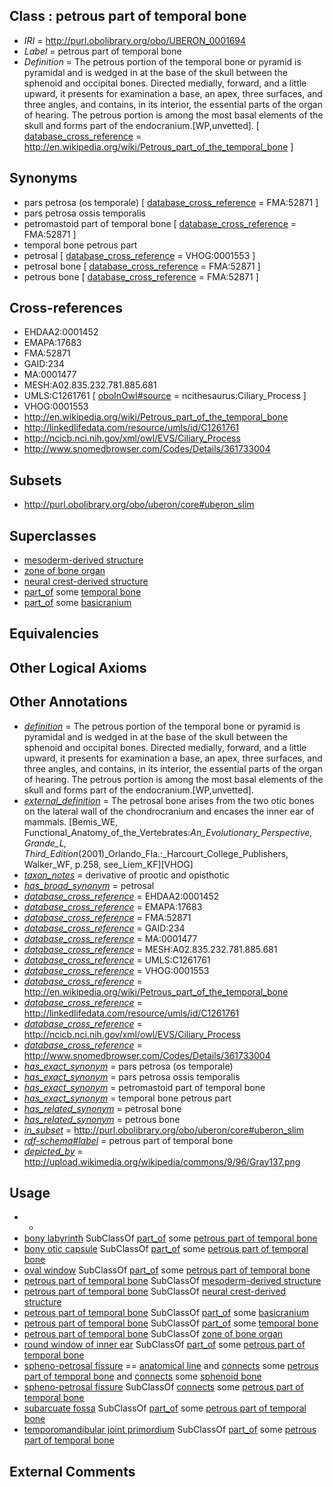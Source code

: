 
## Class : petrous part of temporal bone

 * *IRI* = http://purl.obolibrary.org/obo/UBERON_0001694
 * *Label* = petrous part of temporal bone
 * *Definition* = The petrous portion of the temporal bone or pyramid is pyramidal and is wedged in at the base of the skull between the sphenoid and occipital bones. Directed medially, forward, and a little upward, it presents for examination a base, an apex, three surfaces, and three angles, and contains, in its interior, the essential parts of the organ of hearing. The petrous portion is among the most basal elements of the skull and forms part of the endocranium.[WP,unvetted]. [ [database_cross_reference](../../ef/oboInOwl#hasDbXref.md) = http://en.wikipedia.org/wiki/Petrous_part_of_the_temporal_bone ]

## Synonyms

 * pars petrosa (os temporale) [ [database_cross_reference](../../ef/oboInOwl#hasDbXref.md) = FMA:52871 ]
 * pars petrosa ossis temporalis
 * petromastoid part of temporal bone [ [database_cross_reference](../../ef/oboInOwl#hasDbXref.md) = FMA:52871 ]
 * temporal bone petrous part
 * petrosal [ [database_cross_reference](../../ef/oboInOwl#hasDbXref.md) = VHOG:0001553 ]
 * petrosal bone [ [database_cross_reference](../../ef/oboInOwl#hasDbXref.md) = FMA:52871 ]
 * petrous bone [ [database_cross_reference](../../ef/oboInOwl#hasDbXref.md) = FMA:52871 ]

## Cross-references

 * EHDAA2:0001452
 * EMAPA:17683
 * FMA:52871
 * GAID:234
 * MA:0001477
 * MESH:A02.835.232.781.885.681
 * UMLS:C1261761 [ [oboInOwl#source](../../ce/oboInOwl#source.md) = ncithesaurus:Ciliary_Process ]
 * VHOG:0001553
 * http://en.wikipedia.org/wiki/Petrous_part_of_the_temporal_bone
 * http://linkedlifedata.com/resource/umls/id/C1261761
 * http://ncicb.nci.nih.gov/xml/owl/EVS/Ciliary_Process
 * http://www.snomedbrowser.com/Codes/Details/361733004

## Subsets

 * http://purl.obolibrary.org/obo/uberon/core#uberon_slim

## Superclasses

 * [mesoderm-derived structure](../../UBERON/20/UBERON_0004120.md)
 * [zone of bone organ](../../UBERON/13/UBERON_0005913.md)
 * [neural crest-derived structure](../../UBERON/13/UBERON_0010313.md)
 * [part_of](../../BFO/50/BFO_0000050.md) some [temporal bone](../../UBERON/78/UBERON_0001678.md)
 * [part_of](../../BFO/50/BFO_0000050.md) some [basicranium](../../UBERON/17/UBERON_0002517.md)

## Equivalencies


## Other Logical Axioms


## Other Annotations

 * *[definition](../../IAO/15/IAO_0000115.md)* = The petrous portion of the temporal bone or pyramid is pyramidal and is wedged in at the base of the skull between the sphenoid and occipital bones. Directed medially, forward, and a little upward, it presents for examination a base, an apex, three surfaces, and three angles, and contains, in its interior, the essential parts of the organ of hearing. The petrous portion is among the most basal elements of the skull and forms part of the endocranium.[WP,unvetted].
 * *[external_definition](../../UBPROP/01/UBPROP_0000001.md)* = The petrosal bone arises from the two otic bones on the lateral wall of the chondrocranium and encases the inner ear of mammals. [Bemis_WE, Functional_Anatomy_of_the_Vertebrates:_An_Evolutionary_Perspective, Grande_L, Third_Edition_(2001)_Orlando_Fla.:_Harcourt_College_Publishers, Walker_WF, p.258, see_Liem_KF][VHOG]
 * *[taxon_notes](../../UBPROP/08/UBPROP_0000008.md)* = derivative of prootic and opisthotic
 * *[has_broad_synonym](../../ym/oboInOwl#hasBroadSynonym.md)* = petrosal
 * *[database_cross_reference](../../ef/oboInOwl#hasDbXref.md)* = EHDAA2:0001452
 * *[database_cross_reference](../../ef/oboInOwl#hasDbXref.md)* = EMAPA:17683
 * *[database_cross_reference](../../ef/oboInOwl#hasDbXref.md)* = FMA:52871
 * *[database_cross_reference](../../ef/oboInOwl#hasDbXref.md)* = GAID:234
 * *[database_cross_reference](../../ef/oboInOwl#hasDbXref.md)* = MA:0001477
 * *[database_cross_reference](../../ef/oboInOwl#hasDbXref.md)* = MESH:A02.835.232.781.885.681
 * *[database_cross_reference](../../ef/oboInOwl#hasDbXref.md)* = UMLS:C1261761
 * *[database_cross_reference](../../ef/oboInOwl#hasDbXref.md)* = VHOG:0001553
 * *[database_cross_reference](../../ef/oboInOwl#hasDbXref.md)* = http://en.wikipedia.org/wiki/Petrous_part_of_the_temporal_bone
 * *[database_cross_reference](../../ef/oboInOwl#hasDbXref.md)* = http://linkedlifedata.com/resource/umls/id/C1261761
 * *[database_cross_reference](../../ef/oboInOwl#hasDbXref.md)* = http://ncicb.nci.nih.gov/xml/owl/EVS/Ciliary_Process
 * *[database_cross_reference](../../ef/oboInOwl#hasDbXref.md)* = http://www.snomedbrowser.com/Codes/Details/361733004
 * *[has_exact_synonym](../../ym/oboInOwl#hasExactSynonym.md)* = pars petrosa (os temporale)
 * *[has_exact_synonym](../../ym/oboInOwl#hasExactSynonym.md)* = pars petrosa ossis temporalis
 * *[has_exact_synonym](../../ym/oboInOwl#hasExactSynonym.md)* = petromastoid part of temporal bone
 * *[has_exact_synonym](../../ym/oboInOwl#hasExactSynonym.md)* = temporal bone petrous part
 * *[has_related_synonym](../../ym/oboInOwl#hasRelatedSynonym.md)* = petrosal bone
 * *[has_related_synonym](../../ym/oboInOwl#hasRelatedSynonym.md)* = petrous bone
 * *[in_subset](../../et/oboInOwl#inSubset.md)* = http://purl.obolibrary.org/obo/uberon/core#uberon_slim
 * *[rdf-schema#label](../../el/rdf-schema#label.md)* = petrous part of temporal bone
 * *[depicted_by](../../depicted/by/depicted_by.md)* = http://upload.wikimedia.org/wikipedia/commons/9/96/Gray137.png

## Usage

 * -
 * [bony labyrinth](../../UBERON/39/UBERON_0001839.md) SubClassOf [part_of](../../BFO/50/BFO_0000050.md) some [petrous part of temporal bone](../../UBERON/94/UBERON_0001694.md)
 * [bony otic capsule](../../UBERON/11/UBERON_0005411.md) SubClassOf [part_of](../../BFO/50/BFO_0000050.md) some [petrous part of temporal bone](../../UBERON/94/UBERON_0001694.md)
 * [oval window](../../UBERON/01/UBERON_0002501.md) SubClassOf [part_of](../../BFO/50/BFO_0000050.md) some [petrous part of temporal bone](../../UBERON/94/UBERON_0001694.md)
 * [petrous part of temporal bone](../../UBERON/94/UBERON_0001694.md) SubClassOf [mesoderm-derived structure](../../UBERON/20/UBERON_0004120.md)
 * [petrous part of temporal bone](../../UBERON/94/UBERON_0001694.md) SubClassOf [neural crest-derived structure](../../UBERON/13/UBERON_0010313.md)
 * [petrous part of temporal bone](../../UBERON/94/UBERON_0001694.md) SubClassOf [part_of](../../BFO/50/BFO_0000050.md) some [basicranium](../../UBERON/17/UBERON_0002517.md)
 * [petrous part of temporal bone](../../UBERON/94/UBERON_0001694.md) SubClassOf [part_of](../../BFO/50/BFO_0000050.md) some [temporal bone](../../UBERON/78/UBERON_0001678.md)
 * [petrous part of temporal bone](../../UBERON/94/UBERON_0001694.md) SubClassOf [zone of bone organ](../../UBERON/13/UBERON_0005913.md)
 * [round window of inner ear](../../UBERON/02/UBERON_0002502.md) SubClassOf [part_of](../../BFO/50/BFO_0000050.md) some [petrous part of temporal bone](../../UBERON/94/UBERON_0001694.md)
 * [spheno-petrosal fissure](../../UBERON/55/UBERON_0013455.md) == [anatomical line](../../UBERON/00/UBERON_0006800.md) and [connects](../../RO/76/RO_0002176.md) some [petrous part of temporal bone](../../UBERON/94/UBERON_0001694.md) and [connects](../../RO/76/RO_0002176.md) some [sphenoid bone](../../UBERON/77/UBERON_0001677.md)
 * [spheno-petrosal fissure](../../UBERON/55/UBERON_0013455.md) SubClassOf [connects](../../RO/76/RO_0002176.md) some [petrous part of temporal bone](../../UBERON/94/UBERON_0001694.md)
 * [subarcuate fossa](../../UBERON/95/UBERON_0003995.md) SubClassOf [part_of](../../BFO/50/BFO_0000050.md) some [petrous part of temporal bone](../../UBERON/94/UBERON_0001694.md)
 * [temporomandibular joint primordium](../../UBERON/30/UBERON_0011130.md) SubClassOf [part_of](../../BFO/50/BFO_0000050.md) some [petrous part of temporal bone](../../UBERON/94/UBERON_0001694.md)

## External Comments


